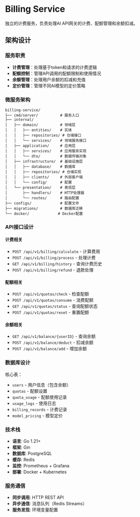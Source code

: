 # Billing Service

独立的计费服务，负责处理AI API网关的计费、配额管理和余额扣减。

## 架构设计

### 服务职责
- **计费管理**：处理基于token和请求的计费逻辑
- **配额控制**：管理API调用的配额限制和使用情况
- **余额管理**：处理用户余额的扣减和充值
- **定价管理**：管理不同AI模型的定价策略

### 微服务架构
```
billing-service/
├── cmd/server/          # 服务入口
├── internal/
│   ├── domain/          # 领域层
│   │   ├── entities/    # 实体
│   │   ├── repositories/ # 仓储接口
│   │   └── services/    # 领域服务接口
│   ├── application/     # 应用层
│   │   ├── services/    # 应用服务实现
│   │   └── dto/         # 数据传输对象
│   ├── infrastructure/  # 基础设施层
│   │   ├── database/    # 数据库
│   │   ├── repositories/ # 仓储实现
│   │   ├── clients/     # 外部客户端
│   │   └── config/      # 配置
│   └── presentation/    # 表现层
│       ├── handlers/    # HTTP处理器
│       └── routes/      # 路由配置
├── configs/             # 配置文件
├── migrations/          # 数据库迁移
└── docker/             # Docker配置

```

### API接口设计

#### 计费相关
- `POST /api/v1/billing/calculate` - 计算费用
- `POST /api/v1/billing/process` - 处理计费
- `GET /api/v1/billing/history` - 查询计费历史
- `POST /api/v1/billing/refund` - 退款处理

#### 配额相关
- `POST /api/v1/quotas/check` - 检查配额
- `POST /api/v1/quotas/consume` - 消费配额
- `GET /api/v1/quotas/status` - 查询配额状态
- `POST /api/v1/quotas/reset` - 重置配额

#### 余额相关
- `GET /api/v1/balance/{userID}` - 查询余额
- `POST /api/v1/balance/deduct` - 扣减余额
- `POST /api/v1/balance/add` - 增加余额

### 数据库设计

核心表：
- `users` - 用户信息（包含余额）
- `quotas` - 配额设置
- `quota_usage` - 配额使用记录
- `usage_logs` - 使用日志
- `billing_records` - 计费记录
- `model_pricing` - 模型定价

### 技术栈
- **语言**: Go 1.21+
- **框架**: Gin
- **数据库**: PostgreSQL
- **缓存**: Redis
- **监控**: Prometheus + Grafana
- **部署**: Docker + Kubernetes

### 服务通信
- **同步调用**: HTTP REST API
- **异步通信**: 消息队列（Redis Streams）
- **服务发现**: 环境变量配置